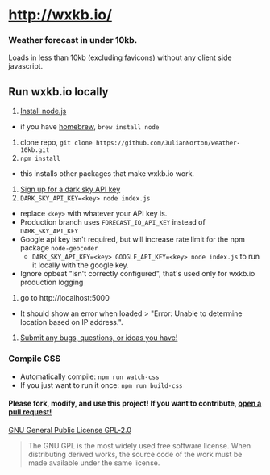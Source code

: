 # http://wxkb.io/
### Weather forecast in under 10kb.
Loads in less than 10kb (excluding favicons) without any client side javascript.

## Run wxkb.io locally
1. [Install node.js](https://nodejs.org/en/download/)
  * if you have [homebrew](http://brew.sh/), `brew install node`
1. clone repo, `git clone https://github.com/JulianNorton/weather-10kb.git`
1. `npm install`
  * this installs other packages that make wxkb.io work.
1. [Sign up for a dark sky API key](https://darksky.net/dev/register?wxkb)
1. `DARK_SKY_API_KEY=<key> node index.js`
  * replace `<key>` with whatever your API key is.
  * Production branch uses `FORECAST_IO_API_KEY` instead of `DARK_SKY_API_KEY`
  * Google api key isn't required, but will increase rate limit for the npm package `node-geocoder`
    * `DARK_SKY_API_KEY=<key> GOOGLE_API_KEY=<key> node index.js` to run it locally with the google key.
  * Ignore opbeat "isn't correctly configured", that's used only for wxkb.io production logging
1. go to http://localhost:5000
  * It should show an error when loaded > "Error: Unable to determine location based on IP address.".
1. [Submit any bugs, questions, or ideas you have!](https://github.com/JulianNorton/weather-10kb/issues)


### Compile CSS
  * Automatically compile: `npm run watch-css`
  * If you just want to run it once: `npm run build-css`



#### Please fork, modify, and use this project! If you want to contribute, [open a pull request!](https://github.com/JulianNorton/weather-10kb/pulls)


[GNU General Public License GPL-2.0](https://opensource.org/licenses/GPL-2.0)

> The GNU GPL is the most widely used free software license. When distributing derived works, the source code of the work must be made available under the same license.

